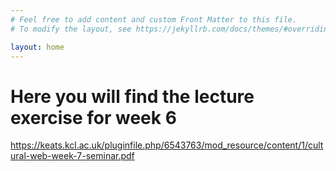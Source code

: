 ```yaml
---
# Feel free to add content and custom Front Matter to this file.
# To modify the layout, see https://jekyllrb.com/docs/themes/#overriding-theme-defaults

layout: home
---
```




<h1>Here you will find the lecture exercise for week 6</h1>

<a href="https://keats.kcl.ac.uk/pluginfile.php/6543763/mod_resource/content/1/cultural-web-week-7-seminar.pdf">https://keats.kcl.ac.uk/pluginfile.php/6543763/mod_resource/content/1/cultural-web-week-7-seminar.pdf</a>


<!-- 

<table>
{% tablerow product in site.data.metal_bands_2017  cols:1 %}
  {{ product.band_name }}
{% endtablerow %}
</table>







{% for i in (0 .. 100) %}
{% assign row = site.data.metal_bands_2017[i] %}
{{ row["band_name"] }}
{% endfor %}
 -->
